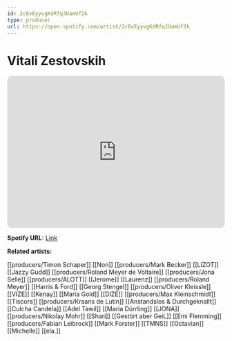 ```yaml
---
id: 2c6vEyyvgKdRfqJUamUf2k
type: producer
url: https://open.spotify.com/artist/2c6vEyyvgKdRfqJUamUf2k
---
```

# Vitali Zestovskih

<iframe style="border-radius:12px" src="https://open.spotify.com/embed/artist/2c6vEyyvgKdRfqJUamUf2k" width="100%" height="352" frameBorder="0" allowfullscreen="" allow="autoplay; clipboard-write; encrypted-media; fullscreen; picture-in-picture" loading="lazy"></iframe>

**Spotify URL:** [Link](https://open.spotify.com/artist/2c6vEyyvgKdRfqJUamUf2k)

**Related artists:**

[[producers/Timon Schaper]]
[[Non]]
[[producers/Mark Becker]]
[[LIZOT]]
[[Jazzy Gudd]]
[[producers/Roland Meyer de Voltaire]]
[[producers/Jona Selle]]
[[producers/ALOTT]]
[[Jerome]]
[[Laurenz]]
[[producers/Roland Meyer]]
[[Harris & Ford]]
[[Georg Stengel]]
[[producers/Oliver Kleissle]]
[[VIZE]]
[[Kenay]]
[[Maria Gold]]
[[DIZE]]
[[producers/Max Kleinschmidt]]
[[Tiscore]]
[[producers/Kraans de Lutin]]
[[Anstandslos & Durchgeknallt]]
[[Culcha Candela]]
[[Adel Tawil]]
[[Maria Dürrling]]
[[JONA]]
[[producers/Nikolay Mohr]]
[[Shari]]
[[Gestört aber GeiL]]
[[Emi Flemming]]
[[producers/Fabian Leibrock]]
[[Mark Forster]]
[[TMNS]]
[[Octavian]]
[[Michelle]]
[[ela.]]
